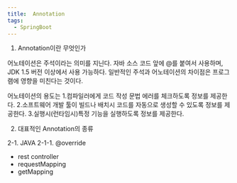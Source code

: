 ```yaml
---
title:  Annotation
tags:
  - SpringBoot
---
```


1. Annotation이란 무엇인가

어노테이션은 주석이라는 의미를 지닌다. 자바 소스 코드 앞에 @를 붙여서 사용하며, JDK 1.5 버전 이상에서 사용 가능하다.
일반적인 주석과 어노테이션의 차이점은 프로그램에 영향을 미친다는 것이다.

어노테이션의 용도는
1.컴파일러에게 코드 작성 문법 에러를 체크하도록 정보를 제공한다.
2.소프트웨어 개발 툴이 빌드나 배치시 코드를 자동으로 생성할 수 있도록 정보를 제공한다.
3.실행시(런타임시)특정 기능을 실행하도록 정보를 제공한다.

2. 대표적인 Annotation의 종류

2-1. JAVA
2-1-1. @override


* rest controller 
* requestMapping
* getMapping